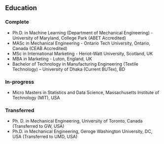 ## Education
### Complete
- Ph.D. in Machine Learning (Department of Mechanical Engineering) - University of Maryland, College Park (ABET Accredited)	  									
- MASc in Mechanical Engineering - Ontario Tech University, Ontario, Canada (CEAB Accredited)
- MSc in International Marketing - Heriot-Watt University, Scotland, UK
- MBA in Marketing - Luton, England, UK
- Bachelor of Technology in Manufacturing Engineering (Textile Technology) – University of Dhaka (Current BUTex), BD
### In-progress
- Micro Masters in Statistics and Data Science, Massachusetts Institute of Technology (MIT), USA
### Transferred
- Ph. D. in Mechanical Engineering, University of Toronto, Canada (Transferred to GW, USA)
- Ph.D. in Mechanical Engineering, Geroge Washington University, DC, USA (Transferred to UMD, USA)

